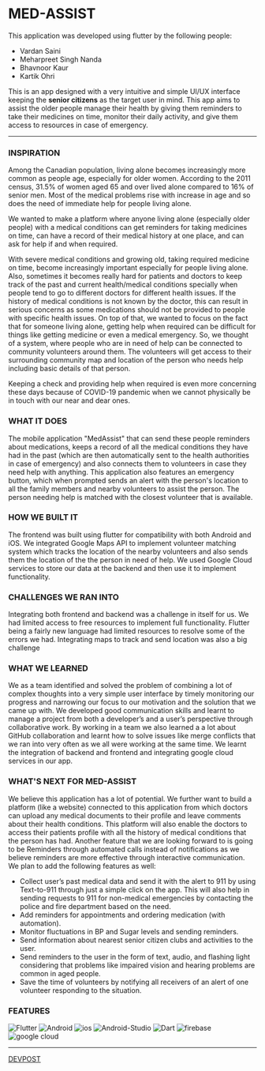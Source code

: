 # MED-ASSIST

This application was developed using flutter by the following people:
- Vardan Saini
- Meharpreet Singh Nanda
- Bhavnoor Kaur
- Kartik Ohri
  
This is an app designed with a very intuitive and simple UI/UX interface keeping the **senior citizens** as the target user in mind. This app aims to assist the older people manage their health by giving them reminders to take their medicines on time, monitor their daily activity, and give them access to resources in case of emergency.

---

### INSPIRATION

Among the Canadian population, living alone becomes increasingly more common as people age, especially for older women. According to the 2011 census, 31.5% of women aged 65 and over lived alone compared to 16% of senior men. Most of the medical problems rise with increase in age and so does the need of immediate help for people living alone.

We wanted to make a platform where anyone living alone (especially older people) with a medical conditions can get reminders for taking medicines on time, can have a record of their medical history at one place, and can ask for help if and when required.

With severe medical conditions and growing old, taking required medicine on time, become increasingly important especially for people living alone. Also, sometimes it becomes really hard for patients and doctors to keep track of the past and current health/medical conditions specially when people tend to go to different doctors for different health issues. If the history of medical conditions is not known by the doctor, this can result in serious concerns as some medications should not be provided to people with specific health issues. On top of that, we wanted to focus on the fact that for someone living alone, getting help when required can be difficult for things like getting medicine or even a medical emergency. So, we thought of a system, where people who are in need of help can be connected to community volunteers around them. The volunteers will get access to their surrounding community map and location of the person who needs help including basic details of that person.

Keeping a check and providing help when required is even more concerning these days because of COVID-19 pandemic when we cannot physically be in touch with our near and dear ones.

### WHAT IT DOES

The mobile application "MedAssist" that can send these people reminders about medications, keeps a record of all the medical conditions they have had in the past (which are then automatically sent to the health authorities in case of emergency) and also connects them to volunteers in case they need help with anything. This application also features an emergency button, which when prompted sends an alert with the person's location to all the family members and nearby volunteers to assist the person. The person needing help is matched with the closest volunteer that is available.

### HOW WE BUILT IT

The frontend was built using flutter for compatibility with both Android and iOS. We integrated Google Maps API to implement volunteer matching system which tracks the location of the nearby volunteers and also sends them the location of the the person in need of help. We used Google Cloud services to store our data at the backend and then use it to implement functionality.

### CHALLENGES WE RAN INTO

Integrating both frontend and backend was a challenge in itself for us. We had limited access to free resources to implement full functionality. Flutter being a fairly new language had limited resources to resolve some of the errors we had. Integrating maps to track and send location was also a big challenge

### WHAT WE LEARNED

We as a team identified and solved the problem of combining a lot of complex thoughts into a very simple user interface by timely monitoring our progress and narrowing our focus to our motivation and the solution that we came up with. We developed good communication skills and learnt to manage a project from both a developer’s and a user’s perspective through collaborative work. By working in a team we also learned a a lot about GitHub collaboration and learnt how to solve issues like merge conflicts that we ran into very often as we all were working at the same time. We learnt the integration of backend and frontend and integrating google cloud services in our app.

### WHAT'S NEXT FOR MED-ASSIST

We believe this application has a lot of potential. We further want to build a platform (like a website) connected to this application from which doctors can upload any medical documents to their profile and leave comments about their health conditions. This platform will also enable the doctors to access their patients profile with all the history of medical conditions that the person has had. Another feature that we are looking forward to is going to be Reminders through automated calls instead of notifications as we believe reminders are more effective through interactive communication. We plan to add the following features as well:
- Collect user’s past medical data and send it with the alert to 911 by using Text-to-911 through just a simple click on the app. This will also help in sending requests to 911 for non-medical emergencies by contacting the police and fire department based on the need.
- Add reminders for appointments and ordering medication (with automation).
- Monitor fluctuations in BP and Sugar levels and sending reminders.
- Send information about nearest senior citizen clubs and activities to the user.
- Send reminders to the user in the form of text, audio, and flashing light considering that problems like impaired vision and hearing problems are common in aged people.
- Save the time of volunteers by notifying all receivers of an alert of one volunteer responding to the situation.

### FEATURES
<img alt = "Flutter" src = "https://img.shields.io/badge/Flutter-57585D?style=for-the-badge&logo=flutter"> <img alt = "Android" src = "https://img.shields.io/badge/android-57585D?style=for-the-badge&logo=android"> <img alt = "ios" src = "https://img.shields.io/badge/ios-57585D?style=for-the-badge&logo=ios"> <img alt = "Android-Studio" src = "https://img.shields.io/badge/android%20studio-57585D?style=for-the-badge&logo=android%20studio">  <img alt = "Dart" src = "https://img.shields.io/badge/dart-57585D?style=for-the-badge&logo=dart"> <img alt = "firebase" src = "https://img.shields.io/badge/firebase-57585D?style=for-the-badge&logo=firebase"> <img alt = "google cloud" src = "https://img.shields.io/badge/google%20cloud-57585D?style=for-the-badge&logo=google%20cloud">


---
[DEVPOST](https://devpost.com/software/medassist-uo9avc)